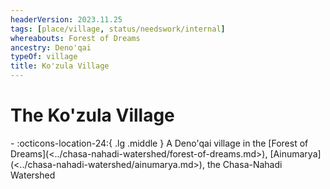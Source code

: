 ```yaml
---
headerVersion: 2023.11.25
tags: [place/village, status/needswork/internal]
whereabouts: Forest of Dreams
ancestry: Deno'qai
typeOf: village
title: Ko'zula Village
---
```

# The Ko'zula Village
<div class="grid cards ext-narrow-margin ext-one-column" markdown>
-    :octicons-location-24:{ .lg .middle } A Deno'qai village in the [Forest of Dreams](<../chasa-nahadi-watershed/forest-of-dreams.md>), [Ainumarya](<../chasa-nahadi-watershed/ainumarya.md>), the Chasa-Nahadi Watershed  
</div>


